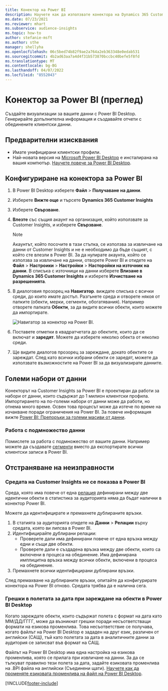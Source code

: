 ```yaml
---
title: Конектор на Power BI
description: Научете как да използвате конектора на Dynamics 365 Customer Insights в Power BI.
ms.date: 07/23/2021
ms.reviewer: mhart
ms.subservice: audience-insights
ms.topic: how-to
author: stefanie-msft
ms.author: sthe
manager: shellyha
ms.openlocfilehash: 06c5bed74b82f9ae2a764a2eb363348e0edab531
ms.sourcegitcommit: 4b2ad63aa7a4d4f31b573870bccbc40befe5f8fd
ms.translationtype: MT
ms.contentlocale: bg-BG
ms.lasthandoff: 04/07/2022
ms.locfileid: "8552043"
---
```

# <a name="connector-for-power-bi-preview"></a>Конектор за Power BI (преглед)

Създайте визуализации за вашите данни с Power BI Desktop. Генерирайте допълнителна информация и създавайте отчети с обединените клиентски данни.

## <a name="prerequisites"></a>Предварителни изисквания

- Имате унифицирани клиентски профили.
- Най-новата версия на [Microsoft Power BI Desktop](https://powerbi.microsoft.com/desktop/) е инсталирана на вашия компютър. [Научете повече за Power BI Desktop](/power-bi/desktop-what-is-desktop).

## <a name="configure-the-connector-for-power-bi"></a>Конфигуриране на конектора за Power BI

1. В Power BI Desktop изберете **Файл** > **Получаване на данни**.

1. Изберете **Вижте още** и търсете **Dynamics 365 Customer Insights**

1. Изберете **Свързване**.

1. **Влезте** със същия акаунт на организация, който използвате за Customer Insights, и изберете **Свързване**.
   > [!NOTE]
   > Акаунтът, който посочите в тази стъпка, се използва за извличане на данни от Customer Insights и не е необходимо да бъде същият, с който сте влезли в Power BI. За да нулирате акаунта, който се използва за извличане на данни, отворете Power BI и отидете на **Файл** > **Настроики** > **Настройки** > **Насторойки на източник на данни**. В списъка с източници на данни изберете **Влизане в Dynamics 365 Customer Insights** и изберете **Изчистване на разрешенията**.  

1. В диалоговия прозорец на **Навигатор**. виждате списъка с всички среди, до които имате достъп. Разгънете среда и отворете някоя от папките (обекти, мерки, сегменти, обогатявания). Например отворете папката **Обекти**, за да видите всички обекти, които можете да импортирате.

   ![Навигатор за конектор на Power BI.](media/power-bi-navigator.png "Навигатор за конектор на Power BI")

1. Поставете отметки в квадратчетата до обектите, които да се включат и **заредят**. Можете да изберете няколко обекта от няколко среди.

1. Ще видите диалогов прозорец за зареждане, докато обектите се зареждат. След като всички избрани обекти се заредят, можете да използвате възможностите на Power BI за да визуализирате данните.

## <a name="large-data-sets"></a>Големи набори от данни

Конекторът на Customer Insights за Power BI е проектиран да работи за набори от данни, които съдържат до 1 милион клиентски профила. Импортирането на по-големи набори от данни може да работи, но отнема много време. Освен това процесът може да изтече по време на изчакване поради ограничения на Power BI. За повече информация вижте [Power BI: Препоръки за големи масиви от данни](/power-bi/admin/service-premium-what-is#large-datasets). 

### <a name="work-with-a-subset-of-data"></a>Работа с подмножество данни

Помислете за работа с подмножество от вашите данни. Например можете да създавате [сегменти](segments.md) вместо да експортирате всички клиентски записи в Power BI.

## <a name="troubleshooting"></a>Отстраняване на неизправности

### <a name="customer-insights-environment-doesnt-show-in-power-bi"></a>Средата на Customer Insights не се показва в Power BI

Среда, която има повече от една [релация](relationships.md) дефинирани между две идентични обекти в статистика за аудиторията няма да бъдат налични в конектор Power BI.

Можете да идентифицирате и премахнете дублираните връзки.

1. В статията за аудиторията отидете на **Данни** > **Релации** върху средата, която ви липсва в Power BI.
2. Идентифицирайте дублирани релации:
   - Проверете дали има дефинирани повече от една връзка между едни и същи две обекти.
   - Проверете дали е създадена връзка между две обекти, които са включени в процеса на обединение. Има дефинирана имплицитна връзка между всички обекти, включени в процеса на обединение.
3. Премахнете всички идентифицирани дублирани връзки.

След премахване на дублираните връзки, опитайте да конфигурирате конектора на Power BI отново. Средата трябва да е налична сега.

### <a name="errors-on-date-fields-when-loading-entities-in-power-bi-desktop"></a>Грешки в полетата за дата при зареждане на обекти в Power BI Desktop

Когато зареждате обекти, които съдържат полета с формат на дата като ММ/ДД/ГГГГ, може да възникнат грешки поради несъответстващи формати на езикова променлива. Това несъответствие се получава, когато файлът на Power BI Desktop е зададен на друг език, различен от английски (САЩ), тъй като полетата за дата в аналитичните данни за аудитория се записват във формат на САЩ.

Файлът на Power BI Desktop има една настройка на езикова променлива, която се прилага при извличане на данни. За да се тълкуват правилно тези полета за дата, задайте езиковата променлива на .BPI файла на английски (Съединени щати). [Научете как да променяте езиковата променлива на файл на Power BI Desktop](/power-bi/fundamentals/supported-languages-countries-regions#choose-the-language-or-locale-of-power-bi-desktop).

[!INCLUDE[footer-include](../includes/footer-banner.md)]
